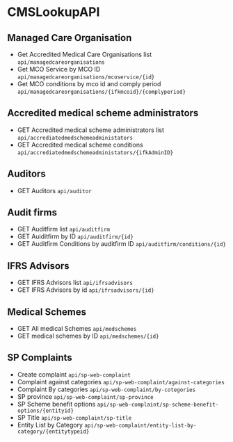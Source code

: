 # CMSLookupAPI

## Managed Care Organisation
- Get Accredited Medical  Care Organisations list
 `api/managedcareorganisations` 
- Get  MCO Service by MCO ID
  `api/managedcareorganisations/mcoservice/{id}`
- Get MCO conditions by mco id and comply period
  `api/managedcareorganisations/{ifkmcoid}/{complyperiod}`
  
## Accredited medical scheme administrators
- GET Accredited medical scheme administrators list
`api/accrediatedmedschemeadministators`
- GET Accredited medical scheme conditions
`api/accrediatedmedschemeadministators/{ifkAdminID}`

## Auditors
- GET Auditors
`api/auditor`

## Audit firms
- GET Auditfirm list
`api/auditfirm`
- GET Auiditfirm by ID
 `api/auditfirm/{id}`
 - GET Auditfirm Conditions by auditfirm ID
 `api/auditfirm/conditions/{id}`
 ## IFRS Advisors
 - GET IFRS Advisors list
 `api/ifrsadvisors`
 - GET IFRS Advisors by id 
 `api/ifrsadvisors/{id}`
 ## Medical Schemes
 - GET All medical Schemes
 `api/medschemes`
 - GET medical schemes by ID
 `api/medschemes/{id}`
 
 ## SP Complaints
- Create complaint
`api/sp-web-complaint`
- Complaint against categories
`api/sp-web-complaint/against-categories`
- Complaint By categories
`api/sp-web-complaint/by-cotegories`
- SP province
`api/sp-web-complaint/sp-province`
- SP Scheme benefit options
`api/sp-web-complaint/sp-scheme-benefit-options/{entityid}`
- SP Title
`api/sp-web-complaint/sp-title`
- Entity List by Category
`api/sp-web-complaint/entity-list-by-category/{entitytypeid}`
